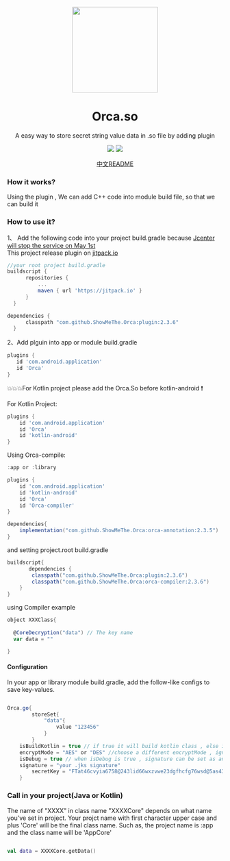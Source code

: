   
   
   
   
   <p align="center"><a href="https://github.com/ShowMeThe/Orca" target="_blank"><img width="200"src="https://github.com/ShowMeThe/Orca/blob/master/logo_cover.png"></a></p>
   <h1 align="center">Orca.so</h1>
   <p align="center">A easy way to store secret string value data in .so file by adding plugin</p>
   
   <p align="center">
   <a href="https://github.com/ShowMeThe/Orca"><img src = "https://img.shields.io/badge/Project-Orca.So-orange"></a>
   <img src = "https://img.shields.io/badge/Verion-2.0.0%2B-blue"></a>
   </p>
   
   
   <p align = "center">
     <a href="https://github.com/ShowMeThe/Orca/blob/master/README-ZH.md">中文README</a>
   </p>
   
   ### How it works?
   
   Using the plugin , We can add C++ code into module build file, so that we can build it
   
   
  ### How to use it?
  
 1、 Add the following code into your project build.gradle
 because <a href = "https://jfrog.com/blog/into-the-sunset-bintray-jcenter-gocenter-and-chartcenter/">Jcenter will stop the service on May 1st</a></br>
 This project release plugin on <a href="jitpack.io">jitpack.io</a>
  ```gradle
  //your root project build.gradle
  buildscript {
		repositories {
			...
			maven { url 'https://jitpack.io' }
		}
	}
 
  dependencies {
        classpath "com.github.ShowMeThe.Orca:plugin:2.3.6"
    }
  
  ```
 2、Add plguin into app or module build.gradle
 ```gradle
 plugins {
    id 'com.android.application'
    id 'Orca'
}
 
 ```
:boom::boom::boom:For Kotlin project please add the Orca.So before kotlin-android :exclamation:

For Kotlin Project:

```gradle
plugins {
    id 'com.android.application'
    id 'Orca'
    id 'kotlin-android'
}

```

Using Orca-compile:
```gradle
:app or :library

plugins {
    id 'com.android.application'
    id 'kotlin-android'
    id 'Orca'
    id 'Orca-compiler'
}

dependencies{
    implementation("com.github.ShowMeThe.Orca:orca-annotation:2.3.5")
}
```

and setting project.root build.gradle
```gradle
buildscript{
       dependencies {
        classpath("com.github.ShowMeThe.Orca:plugin:2.3.6")
        classpath("com.github.ShowMeThe.Orca:orca-compiler:2.3.6")
    }
}

```
using Compiler example
```gradle
object XXXClass{
 
  @CoreDecryption("data") // The key name
  var data = ""

}
```

#### Configuration

In your app or library module build.gradle, add the follow-like configs to save key-values.

```gradle

Orca.go{
        storeSet{
            "data"{
                value "123456"
            }
        }
    isBuildKotlin = true // if true it will build kotlin class , else it builds Java class
	encryptMode = "AES" or "DES" //choose a different encryptMode , ignore case
 	isDebug = true // when isDebug is true , signature can be set as an empty string value. Default value is false
	signature = "your .jks signature"
        secretKey = "FTat46cvyia6758@243lid66wxzvwe23dgfhcfg76wsd@5as431aq1256dsaa211" //This is the default key , you must replace it
    }

```

### Call in your project(Java or Kotlin)
The name of "XXXX" in class name "XXXXCore"  depends on what name you've set in project.
Your projct name with first character upper case and plus 'Core' will be the final class name.
Such as, the project name is :app and the class name will be 'AppCore'
```kotlin

val data = XXXXCore.getData()


```




 
